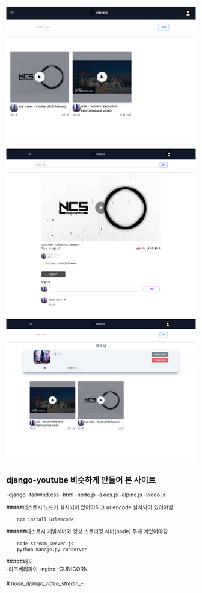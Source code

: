 
   
<p align="center"><img src="main.png" 너비="400"></p>
<p align="center"><img src="detail.png" 너비="400"></p>
<p align="center"><img src="channel.png" 너비="400"></p>





## django-youtube 비슷하게 만들어 본  사이트

-django
-tailwind.css
-html
-node.js
-axios.js
-alpine.js
-video.js

#####테스트시 노드가 설치되어 있어야하고 urlencode 설치되어 있어야함
```
    npm install urlencode
```

######테스트시 개발서버와 영상 스트리밍 서버(node) 두개 켜있어야함
```  
    node stream_server.js
    python manage.py runserver  
``` 
#####배포  
-라즈베리파이
-nginx
-GUNICORN
###### # node_django_video_stream_-
